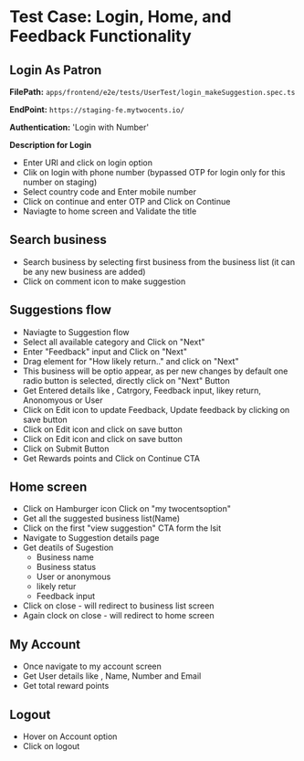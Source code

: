 # Test Case: Login, Home, and Feedback Functionality

## Login As Patron

**FilePath:** `apps/frontend/e2e/tests/UserTest/login_makeSuggestion.spec.ts`

**EndPoint:** `https://staging-fe.mytwocents.io/`

**Authentication:** 'Login with Number'

**Description for Login**

- Enter URl and click on login option
- Clik on login with phone number (bypassed OTP for login only for this number on staging)
- Select country code and Enter mobile number
- Click on continue and enter OTP and Click on Continue
- Naviagte to home screen and Validate the title

## Search business

- Search business by selecting first business from the business list (it can be any new business are added)
- Click on comment icon to make suggestion

## Suggestions flow

- Naviagte to Suggestion flow
- Select all available category and Click on "Next"
- Enter "Feedback" input and Click on "Next"
- Drag element for "How likely return.." and click on "Next"
- This business will be optio appear, as per new changes by default one radio button is selected, directly click on "Next" Button
- Get Entered details like , Catrgory, Feedback input, likey return, Anonomyous or User
- Click on Edit icon to update Feedback, Update feedback by clicking on save button
- Click on Edit icon and click on save button
- Click on Edit icon and click on save button
- Click on Submit Button
- Get Rewards points and Click on Continue CTA

## Home screen

- Click on Hamburger icon Click on "my twocentsoption"
- Get all the suggested business list(Name)
- Click on the first "view suggestion" CTA form the lsit
- Navigate to Suggestion details page
- Get deatils of Sugestion
  - Business name
  - Business status
  - User or anonymous
  - likely retur
  - Feedback input
- Click on close - will redirect to business list screen
- Again clock on close - will redirect to home screen

## My Account

- Once navigate to my account screen
- Get User details like , Name, Number and Email
- Get total reward points

## Logout

- Hover on Account option
- Click on logout
